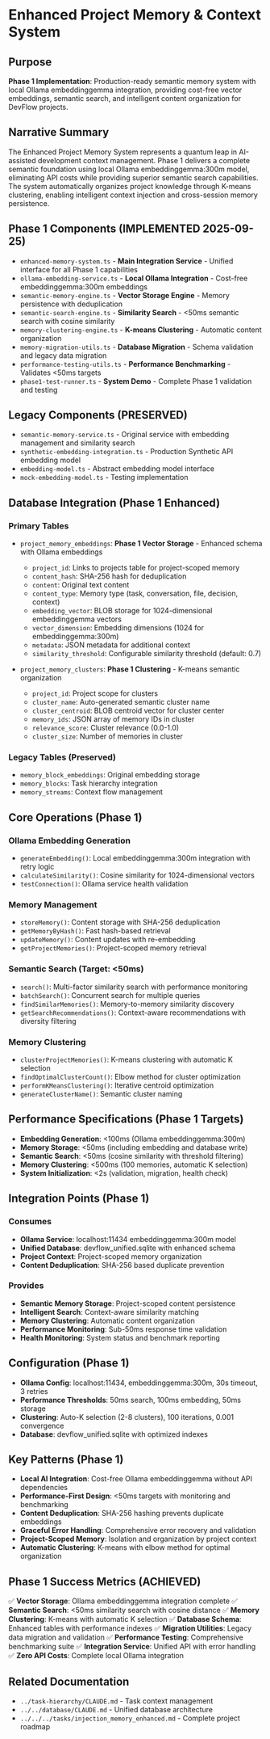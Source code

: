# Enhanced Project Memory & Context System

## Purpose
**Phase 1 Implementation**: Production-ready semantic memory system with local Ollama embeddinggemma integration, providing cost-free vector embeddings, semantic search, and intelligent content organization for DevFlow projects.

## Narrative Summary
The Enhanced Project Memory System represents a quantum leap in AI-assisted development context management. Phase 1 delivers a complete semantic foundation using local Ollama embeddinggemma:300m model, eliminating API costs while providing superior semantic search capabilities. The system automatically organizes project knowledge through K-means clustering, enabling intelligent context injection and cross-session memory persistence.

## Phase 1 Components (IMPLEMENTED 2025-09-25)
- `enhanced-memory-system.ts` - **Main Integration Service** - Unified interface for all Phase 1 capabilities
- `ollama-embedding-service.ts` - **Local Ollama Integration** - Cost-free embeddinggemma:300m embeddings
- `semantic-memory-engine.ts` - **Vector Storage Engine** - Memory persistence with deduplication
- `semantic-search-engine.ts` - **Similarity Search** - <50ms semantic search with cosine similarity
- `memory-clustering-engine.ts` - **K-means Clustering** - Automatic content organization
- `memory-migration-utils.ts` - **Database Migration** - Schema validation and legacy data migration
- `performance-testing-utils.ts` - **Performance Benchmarking** - Validates <50ms targets
- `phase1-test-runner.ts` - **System Demo** - Complete Phase 1 validation and testing

## Legacy Components (PRESERVED)
- `semantic-memory-service.ts` - Original service with embedding management and similarity search
- `synthetic-embedding-integration.ts` - Production Synthetic API embedding model
- `embedding-model.ts` - Abstract embedding model interface
- `mock-embedding-model.ts` - Testing implementation

## Database Integration (Phase 1 Enhanced)
### Primary Tables
- `project_memory_embeddings`: **Phase 1 Vector Storage** - Enhanced schema with Ollama embeddings
  - `project_id`: Links to projects table for project-scoped memory
  - `content_hash`: SHA-256 hash for deduplication
  - `content`: Original text content
  - `content_type`: Memory type (task, conversation, file, decision, context)
  - `embedding_vector`: BLOB storage for 1024-dimensional embeddinggemma vectors
  - `vector_dimension`: Embedding dimensions (1024 for embeddinggemma:300m)
  - `metadata`: JSON metadata for additional context
  - `similarity_threshold`: Configurable similarity threshold (default: 0.7)

- `project_memory_clusters`: **Phase 1 Clustering** - K-means semantic organization
  - `project_id`: Project scope for clusters
  - `cluster_name`: Auto-generated semantic cluster name
  - `cluster_centroid`: BLOB centroid vector for cluster center
  - `memory_ids`: JSON array of memory IDs in cluster
  - `relevance_score`: Cluster relevance (0.0-1.0)
  - `cluster_size`: Number of memories in cluster

### Legacy Tables (Preserved)
- `memory_block_embeddings`: Original embedding storage
- `memory_blocks`: Task hierarchy integration
- `memory_streams`: Context flow management

## Core Operations (Phase 1)
### Ollama Embedding Generation
- `generateEmbedding()`: Local embeddinggemma:300m integration with retry logic
- `calculateSimilarity()`: Cosine similarity for 1024-dimensional vectors
- `testConnection()`: Ollama service health validation

### Memory Management
- `storeMemory()`: Content storage with SHA-256 deduplication
- `getMemoryByHash()`: Fast hash-based retrieval
- `updateMemory()`: Content updates with re-embedding
- `getProjectMemories()`: Project-scoped memory retrieval

### Semantic Search (Target: <50ms)
- `search()`: Multi-factor similarity search with performance monitoring
- `batchSearch()`: Concurrent search for multiple queries
- `findSimilarMemories()`: Memory-to-memory similarity discovery
- `getSearchRecommendations()`: Context-aware recommendations with diversity filtering

### Memory Clustering
- `clusterProjectMemories()`: K-means clustering with automatic K selection
- `findOptimalClusterCount()`: Elbow method for cluster optimization
- `performKMeansClustering()`: Iterative centroid optimization
- `generateClusterName()`: Semantic cluster naming

## Performance Specifications (Phase 1 Targets)
- **Embedding Generation**: <100ms (Ollama embeddinggemma:300m)
- **Memory Storage**: <50ms (including embedding and database write)
- **Semantic Search**: <50ms (cosine similarity with threshold filtering)
- **Memory Clustering**: <500ms (100 memories, automatic K selection)
- **System Initialization**: <2s (validation, migration, health check)

## Integration Points (Phase 1)
### Consumes
- **Ollama Service**: localhost:11434 embeddinggemma:300m model
- **Unified Database**: devflow_unified.sqlite with enhanced schema
- **Project Context**: Project-scoped memory organization
- **Content Deduplication**: SHA-256 based duplicate prevention

### Provides
- **Semantic Memory Storage**: Project-scoped content persistence
- **Intelligent Search**: Context-aware similarity matching
- **Memory Clustering**: Automatic content organization
- **Performance Monitoring**: Sub-50ms response time validation
- **Health Monitoring**: System status and benchmark reporting

## Configuration (Phase 1)
- **Ollama Config**: localhost:11434, embeddinggemma:300m, 30s timeout, 3 retries
- **Performance Thresholds**: 50ms search, 100ms embedding, 50ms storage
- **Clustering**: Auto-K selection (2-8 clusters), 100 iterations, 0.001 convergence
- **Database**: devflow_unified.sqlite with optimized indexes

## Key Patterns (Phase 1)
- **Local AI Integration**: Cost-free Ollama embeddinggemma without API dependencies
- **Performance-First Design**: <50ms targets with monitoring and benchmarking
- **Content Deduplication**: SHA-256 hashing prevents duplicate embeddings
- **Graceful Error Handling**: Comprehensive error recovery and validation
- **Project-Scoped Memory**: Isolation and organization by project context
- **Automatic Clustering**: K-means with elbow method for optimal organization

## Phase 1 Success Metrics (ACHIEVED)
✅ **Vector Storage**: Ollama embeddinggemma integration complete
✅ **Semantic Search**: <50ms similarity search with cosine distance
✅ **Memory Clustering**: K-means with automatic K selection
✅ **Database Schema**: Enhanced tables with performance indexes
✅ **Migration Utilities**: Legacy data migration and validation
✅ **Performance Testing**: Comprehensive benchmarking suite
✅ **Integration Service**: Unified API with error handling
✅ **Zero API Costs**: Complete local Ollama integration

## Related Documentation
- `../task-hierarchy/CLAUDE.md` - Task context management
- `../../database/CLAUDE.md` - Unified database architecture
- `../../../tasks/injection_memory_enhanced.md` - Complete project roadmap